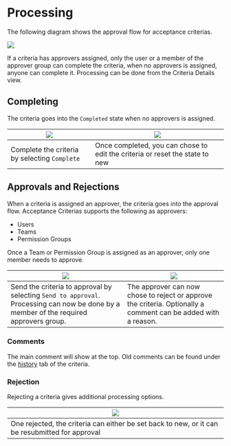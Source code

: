 # Processing

The following diagram shows the approval flow for acceptance criterias.

![](/img/acceptance-criterias/process.png)

If a criteria has approvers assigned, only the user or a member of the approver group can complete the criteria, when no approvers is assigned, anyone can complete it. Processing can be done from the Criteria Details view.

## Completing

The criteria goes into the `Completed` state when no approvers is assigned.

| ![](/img/acceptance-criterias/text-criteria-complete.png) | ![](/img/acceptance-criterias/text-criteria-completed.png)                   |
| --------------------------------------------------------- | ---------------------------------------------------------------------------- |
| Complete the criteria by selecting `Complete`             | Once completed, you can chose to edit the criteria or reset the state to new |

## Approvals and Rejections

When a criteria is assigned an approver, the criteria goes into the approval flow. Acceptance Criterias supports the following as approvers:

- Users
- Teams
- Permission Groups

Once a Team or Permission Group is assigned as an approver, only one member needs to approve.

| ![](/img/acceptance-criterias/scenario-criteria-send-to-approval.png)                                                                  | ![](/img/acceptance-criterias/scenario-criteria-approve-or-reject.png)                                         |
| -------------------------------------------------------------------------------------------------------------------------------------- | -------------------------------------------------------------------------------------------------------------- |
| Send the criteria to approval by selecting `Send to approval`. Processing can now be done by a member of the required approvers group. | The approver can now chose to reject or approve the criteria. Optionally a comment can be added with a reason. |

### Comments

The main comment will show at the top. Old comments can be found under the [history](./history.md) tab of the criteria.

### Rejection

Rejecting a criteria gives additional processing options.

| ![](/img/acceptance-criterias/scenario-criteria-rejected.png)                                   |
| ----------------------------------------------------------------------------------------------- |
| One rejected, the criteria can either be set back to new, or it can be resubmitted for approval |

